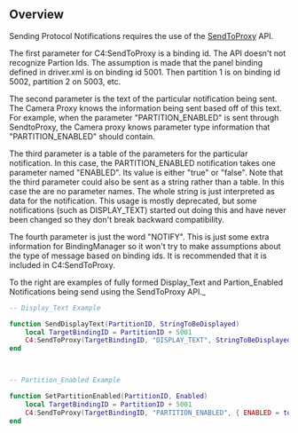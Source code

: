 ## Overview

Sending Protocol Notifications requires the use of the [SendToProxy][1] API. 

The first parameter for C4:SendToProxy is a binding id.  The API doesn't not recognize Partion Ids. The assumption is made that the panel binding defined in driver.xml is on binding id 5001. Then partition 1 is on binding id 5002, partition 2 on 5003, etc.

The second parameter is the text of the particular notification being sent. The Camera Proxy knows the information being sent based off of this text. For example, when the parameter "PARTITION_ENABLED" is sent through SendtoProxy, the Camera proxy knows parameter type information that "PARTITION_ENABLED" should contain.

The third parameter is a table of the parameters for the particular notification.  In this case, the PARTITION_ENABLED notification takes one parameter named "ENABLED".  Its value is either "true" or "false". Note that the third parameter could also be sent as a string rather than a table.  In this case the are no parameter names.  The whole string is just interpreted as data for the notification.  This usage is mostly deprecated, but some notifications (such as DISPLAY_TEXT) started out doing this and have never been changed so they don't break backward compatibility.

The fourth parameter is just the word "NOTIFY". This is just some extra information for BindingManager so it won't try to make assumptions about the type of message based on binding ids. It is recommended that it is included in C4:SendToProxy.

To the right are examples of fully formed Display_Text and Partion_Enabled Notifications being send using the SendToProxy API._ 
```lua
-- Display_Text Example

function SendDisplayText(PartitionID, StringToBeDisplayed)
	local TargetBindingID = PartitionID + 5001
	C4:SendToProxy(TargetBindingID, "DISPLAY_TEXT", StringToBeDisplayed)
end



-- Partition_Enabled Example

function SetPartitionEnabled(PartitionID, Enabled)
	local TargetBindingID = PartitionID + 5001
	C4:SendToProxy(TargetBindingID, "PARTITION_ENABLED", { ENABLED = tostring(Enabled) }, "NOTIFY")
end
```

[1]:	https://control4.github.io/docs-driverworks-api/#sendtoproxy